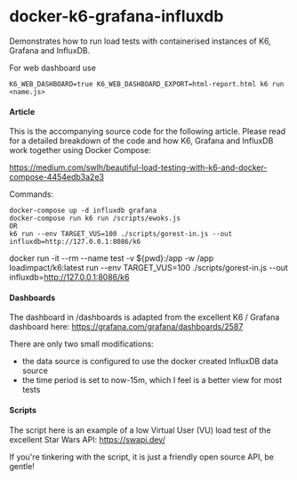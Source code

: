 # docker-k6-grafana-influxdb
Demonstrates how to run load tests with containerised instances of K6, Grafana and InfluxDB.

For web dashboard use 

```K6_WEB_DASHBOARD=true K6_WEB_DASHBOARD_EXPORT=html-report.html k6 run <name.js>```

#### Article
This is the accompanying source code for the following article. Please read for a detailed breakdown of the code and how K6, Grafana and InfluxDB work together using Docker Compose:

https://medium.com/swlh/beautiful-load-testing-with-k6-and-docker-compose-4454edb3a2e3

Commands:
```
docker-compose up -d influxdb grafana
docker-compose run k6 run /scripts/ewoks.js
OR 
k6 run --env TARGET_VUS=100 ./scripts/gorest-in.js --out influxdb=http://127.0.0.1:8086/k6
```
docker run -it --rm --name test -v ${pwd}:/app -w /app loadimpact/k6:latest run --env TARGET_VUS=100 ./scripts/gorest-in.js --out influxdb=http://127.0.0.1:8086/k6

#### Dashboards
The dashboard in /dashboards is adapted from the excellent K6 / Grafana dashboard here:
https://grafana.com/grafana/dashboards/2587

There are only two small modifications:
* the data source is configured to use the docker created InfluxDB data source
* the time period is set to now-15m, which I feel is a better view for most tests

#### Scripts
The script here is an example of a low Virtual User (VU) load test of the excellent Star Wars API:
https://swapi.dev/

If you're tinkering with the script, it is just a friendly open source API, be gentle!
